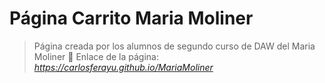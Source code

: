 # Página Carrito Maria Moliner
> Página creada por los alumnos de segundo curso de DAW del Maria Moliner 🐐
> Enlace de la página: *https://carlosferayu.github.io/MariaMoliner*
